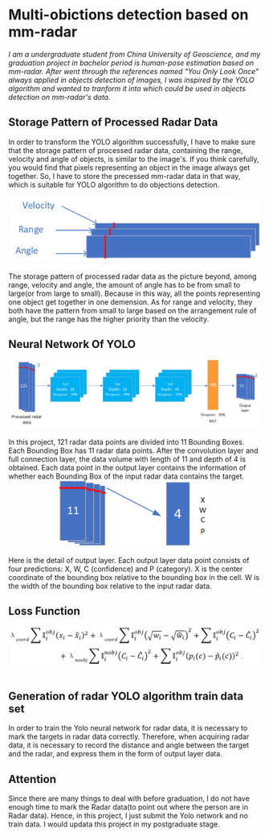 # Multi-obictions detection based on mm-radar
*I am a undergraduate student from China University of Geoscience, and my graduation project in bachelor period is human-pose estimation based on mm-radar. After went through the references named "You Only Look Once" always applied in objects detection of images, I was inspired by the YOLO algorithm and wanted to tranform it into which could be used in objects detection on mm-radar's data.*

## Storage Pattern of Processed Radar Data
In order to transform the YOLO algorithm successfully, I have to make sure that the storage pattern of processed radar data, containing the range, velocity and angle of objects, is similar to the image's. If you think carefully, you would find that pixels representing an object in the image always get together. So, I have to store the precessed mm-radar data in that way, which is suitable for YOLO algorithm to do objections detection.</br>
<div align=center>
<img src="/Picture/1.png" />
</div></br>
The storage pattern of processed radar data as the picture beyond, among range, velocity and angle, the amount of angle has to be from small to large(or from large to small). Because in this way, all the points representing one object get together in one demension. As for range and velocity, they both have the pattern from small to large based on the arrangement rule of angle, but the range has the higher priority than the velocity. 

## Neural Network Of YOLO
<div align=center>
<img src="/Picture/2.png" />
</div></br>
In this project, 121 radar data points are divided into 11 Bounding Boxes. Each Bounding Box has 11 radar data points. After the convolution layer and full connection layer, the data volume with length of 11 and depth of 4 is obtained. Each data point in the output layer contains the information of whether each Bounding Box of the input radar data contains the target.
<div align=center>
<img src="/Picture/3.png" />
</div></br>
Here is the detail of output layer. Each output layer data point consists of four predictions: X, W, C (confidence) and P (category). X is the center coordinate of the bounding box relative to the bounding box in the cell. W is the width of the bounding box relative to the input radar data.</br>

## Loss Function
<div align=center>
<img src="/Picture/4.png" />
</div></br>

## Generation of radar YOLO algorithm train data set
In order to train the Yolo neural network for radar data, it is necessary to mark the targets in radar data correctly. Therefore, when acquiring radar data, it is necessary to record the distance and angle between the target and the radar, and express them in the form of output layer data.

## Attention
Since there are many things to deal with before graduation, I do not have enough time to mark the Radar data(to point out where the person are in Radar data). Hence, in this project, I just submit the Yolo network and no train data. I would updata this project in my postgraduate stage.
